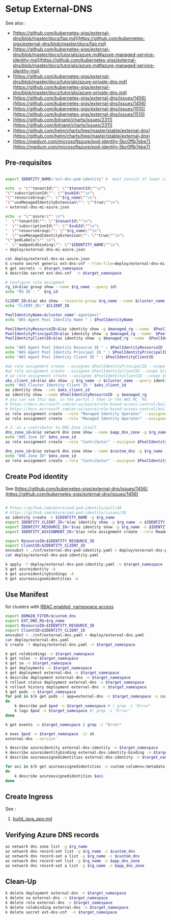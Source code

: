 # Setup External-DNS


See also :
- [https://github.com/kubernetes-sigs/external-dns/blob/master/docs/faq.md](https://github.com/kubernetes-sigs/external-dns/blob/master/docs/faq.md)
- [https://github.com/kubernetes-sigs/external-dns/blob/master/docs/tutorials/azure.md#azure-managed-service-identity-msi](https://github.com/kubernetes-sigs/external-dns/blob/master/docs/tutorials/azure.md#azure-managed-service-identity-msi)
- [https://github.com/kubernetes-sigs/external-dns/blob/master/docs/tutorials/azure-private-dns.md](https://github.com/kubernetes-sigs/external-dns/blob/master/docs/tutorials/azure-private-dns.md)
- [https://github.com/kubernetes-sigs/external-dns/issues/1456](https://github.com/kubernetes-sigs/external-dns/issues/1456)
- [https://github.com/kubernetes-sigs/external-dns/issues/1510](https://github.com/kubernetes-sigs/external-dns/issues/1510)
- [https://github.com/bitnami/charts/issues/2311](https://github.com/bitnami/charts/issues/2311)
- [https://github.com/helm/charts/tree/master/stable/external-dns](https://github.com/helm/charts/tree/master/stable/external-dns)
- [https://medium.com/microsoftazure/pod-identity-5bc0ffb7ebe7](https://medium.com/microsoftazure/pod-identity-5bc0ffb7ebe7)

## Pre-requisites

```sh

export IDENTITY_NAME="ext-dns-pod-identity" #  must consist of lower case 

echo -e "\""tenantId\"": \""$tenantId\""\n"\
"\""subscriptionId\"": \""$subId\""\n"\
"\""resourceGroup\"": \""$rg_name\""\n"\
"\""useManagedIdentityExtension\"": \""true\""\n"\
> external-dns-mi-azure.json

echo -e "\""azure:\"" \n"\
"  \""tenantId\"": \""$tenantId\""\n"\
"  \""subscriptionId\"": \""$subId\""\n"\
"  \""resourceGroup\"": \""$rg_name\""\n"\
"  \""useManagedIdentityExtension\"": \""true\""\n"\
"\""podLabels:\"" \n"\
"  \""aadpodidbinding\"": \""$IDENTITY_NAME\""\n"\
> deploy/external-dns-mi-azure.json

cat deploy/external-dns-mi-azure.json
k create secret generic ext-dns-cnf --from-file=deploy/external-dns-mi-azure.json -n $target_namespace
k get secrets -n $target_namespace
k describe secret ext-dns-cnf  -n $target_namespace

# Configure role assigment
rg_id=$(az group show --name $rg_name --query id)
echo "RG ID : "  $rg_id

CLIENT_ID=$(az aks show --resource-group $rg_name --name $cluster_name --query "servicePrincipalProfile.clientId" --output tsv)
echo "CLIENT_ID:" $CLIENT_ID 

PoolIdentityName=$cluster_name"-agentpool"
echo "AKS Agent Pool Identity Name " : $PoolIdentityName

PoolIdentityResourceID=$(az identity show -g $managed_rg --name  $PoolIdentityName --query id --output tsv)
PoolIdentityPrincipalID=$(az identity show -g $managed_rg --name  $PoolIdentityName --query principalId --output tsv)
PoolIdentityClientID=$(az identity show -g $managed_rg --name  $PoolIdentityName --query clientId --output tsv)

echo "AKS Agent Pool Identity Resource ID " : $PoolIdentityResourceID
echo "AKS Agent Pool Identity Principal ID " : $PoolIdentityPrincipalID
echo "AKS Agent Pool Identity Client ID " : $PoolIdentityClientID

#az role assignment create --assignee $PoolIdentityPrincipalID --scope $rg_id --role "Reader"
#az role assignment create --assignee $PoolIdentityClientID --scope $rg_id --role "Reader"
# az role assignment create --assignee $PoolIdentityClientID --scope $subnet_id --role "Reader"
aks_client_id=$(az aks show -g $rg_name -n $cluster_name --query identityProfile.kubeletidentity.clientId -o tsv)
echo "AKS Cluster Identity Client ID " $aks_client_id
az identity show --ids $aks_client_id
az identity show --name $PoolIdentityResourceID -g $managed_rg
# you can see this App. in the portal / then in the AKS MC_ RG
# https://docs.microsoft.com/en-us/azure/role-based-access-control/built-in-roles#managed-identity-operator
# https://docs.microsoft.com/en-us/azure/role-based-access-control/built-in-roles#managed-identity-contributor
az role assignment create --role "Managed Identity Operator" --assignee $aks_client_id --scope /subscriptions/$subId/resourcegroups/$managed_rg
az role assignment create --role "Managed Identity Operator" --assignee $aks_client_id --scope /subscriptions/$subId/resourcegroups/$rg_name

# 2. as a contributor to DNS Zone itself
dns_zone_id=$(az network dns zone show --name $app_dns_zone -g $rg_name --query id --output tsv)
echo "DNS Zone ID" $dns_zone_id
az role assignment create --role "Contributor" --assignee $PoolIdentityClientID --scope $dns_zone_id

dns_zone_id=$(az network dns zone show --name $custom_dns -g $rg_name --query id --output tsv)
echo "DNS Zone ID" $dns_zone_id
az role assignment create --role "Contributor" --assignee $PoolIdentityClientID --scope $dns_zone_id

```

## Create Pod identity

See [https://github.com/kubernetes-sigs/external-dns/issues/1456](https://github.com/kubernetes-sigs/external-dns/issues/1456)

```sh

# https://github.com/Azure/aad-pod-identity/pull/48
# https://github.com/Azure/aad-pod-identity/issues/38
az identity create -n $IDENTITY_NAME -g $rg_name
export IDENTITY_CLIENT_ID="$(az identity show -g $rg_name -n $IDENTITY_NAME --query clientId -otsv)"
export IDENTITY_RESOURCE_ID="$(az identity show -g $rg_name -n $IDENTITY_NAME --query id -otsv)"
export IDENTITY_ASSIGNMENT_ID="$(az role assignment create --role Reader --assignee $IDENTITY_CLIENT_ID --scope /subscriptions/$subId/resourceGroups/$rg_name --query id -o tsv)"

export ResourceID=$IDENTITY_RESOURCE_ID
export ClientID=$IDENTITY_CLIENT_ID
envsubst < ./cnf/external-dns-pod-identity.yaml > deploy/external-dns-pod-identity.yaml
cat deploy/external-dns-pod-identity.yaml

k apply -f deploy/external-dns-pod-identity.yaml -n $target_namespace
k get azureidentity -A
k get azureidentitybindings -A
k get azureassignedidentities -A

```


## Use Manifest 
for clusters with [RBAC enabled, namespace access](https://github.com/kubernetes-sigs/external-dns/blob/master/docs/tutorials/azure.md#manifest-for-clusters-with-rbac-enabled-namespace-access)

```sh
export DOMAIN_FITER=$custom_dns
export EXT_DNS_RG=$rg_name
export ResourceID=$IDENTITY_RESOURCE_ID
export ClientID=$IDENTITY_CLIENT_ID
envsubst < ./cnf/external-dns.yaml > deploy/external-dns.yaml
cat deploy/external-dns.yaml
k create -f deploy/external-dns.yaml -n $target_namespace

k get rolebindings -n $target_namespace
k get roles -n $target_namespace
k get sa -n $target_namespace
k get deployments -n $target_namespace
k get deployment external-dns -n $target_namespace
k describe deployment external-dns -n $target_namespace
k rollout status deployment external-dns -n $target_namespace
k rollout history deployment external-dns -n $target_namespace
k get pods -n $target_namespace
for pod in $(k get pods -l app=external-dns -n $target_namespace -o custom-columns=:metadata.name)
do
	k describe pod $pod -n $target_namespace # | grep -i "Error"
	k logs $pod -n $target_namespace #| grep -i "Error"
done

k get events -n $target_namespace | grep -i "Error" 

k exec $pod -n $target_namespace -it sh
external-dns --version

k describe azureidentity external-dns-identity -n $target_namespace
k describe azureidentitybinding external-dns-identity-binding -n $target_namespace
k describe azureassignedidentities external-dns-identity -n $target_namespace

for asi in $(k get azureassignedidentities -o custom-columns=:metadata.name)
do
    k describe azureassignedidentities $asi 
done

```

## Create Ingress 

See :
1. [build_java_app.md](./build_java_app.md#create-kubernetes-internal-service)

## Verifying Azure DNS records
```sh
az network dns zone list -g $rg_name
az network dns record-set list -g $rg_name -z $custom_dns
az network dns record-set a list -g $rg_name -z $custom_dns
az network dns record-set list -g $rg_name -z $app_dns_zone
az network dns record-set a list -g $rg_name -z $app_dns_zone

```

## Clean-Up
```sh
k delete deployment external-dns -n $target_namespace
k delete sa external-dns -n $target_namespace
k delete role external-dns -n $target_namespace
k delete rolebinding external-dns -n $target_namespace
k delete secret ext-dns-cnf  -n $target_namespace
```